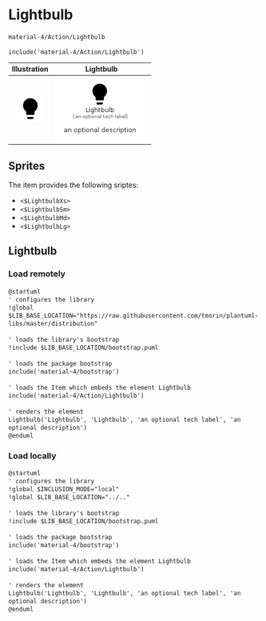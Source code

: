 # Lightbulb


```text
material-4/Action/Lightbulb
```

```text
include('material-4/Action/Lightbulb')
```



| Illustration | Lightbulb |
| :---: | :---: |
| ![illustration for Illustration](../../material-4/Action/Lightbulb.png) | ![illustration for Lightbulb](../../material-4/Action/Lightbulb.Local.png) |



## Sprites
The item provides the following sriptes:

- `<$LightbulbXs>`
- `<$LightbulbSm>`
- `<$LightbulbMd>`
- `<$LightbulbLg>`





## Lightbulb

### Load remotely
```plantuml
@startuml
' configures the library
!global $LIB_BASE_LOCATION="https://raw.githubusercontent.com/tmorin/plantuml-libs/master/distribution"

' loads the library's bootstrap
!include $LIB_BASE_LOCATION/bootstrap.puml

' loads the package bootstrap
include('material-4/bootstrap')

' loads the Item which embeds the element Lightbulb
include('material-4/Action/Lightbulb')

' renders the element
Lightbulb('Lightbulb', 'Lightbulb', 'an optional tech label', 'an optional description')
@enduml
```

### Load locally
```plantuml
@startuml
' configures the library
!global $INCLUSION_MODE="local"
!global $LIB_BASE_LOCATION="../.."

' loads the library's bootstrap
!include $LIB_BASE_LOCATION/bootstrap.puml

' loads the package bootstrap
include('material-4/bootstrap')

' loads the Item which embeds the element Lightbulb
include('material-4/Action/Lightbulb')

' renders the element
Lightbulb('Lightbulb', 'Lightbulb', 'an optional tech label', 'an optional description')
@enduml
```

